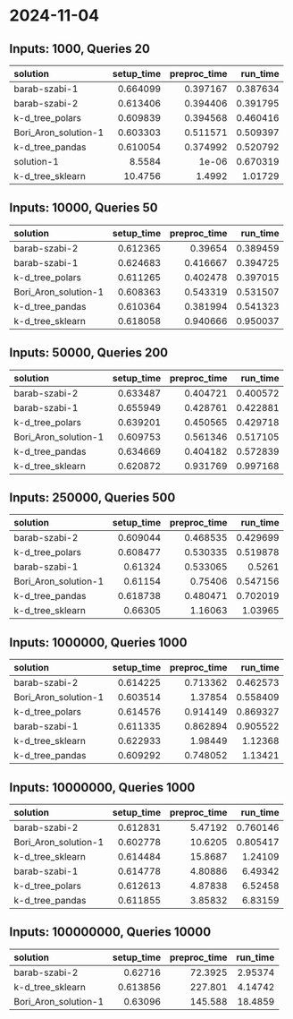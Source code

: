 # 2024-11-04

## Inputs: 1000, Queries 20

| solution             |   setup_time |   preproc_time |   run_time |
|:---------------------|-------------:|---------------:|-----------:|
| barab-szabi-1        |     0.664099 |       0.397167 |   0.387634 |
| barab-szabi-2        |     0.613406 |       0.394406 |   0.391795 |
| k-d_tree_polars      |     0.609839 |       0.394568 |   0.460416 |
| Bori_Aron_solution-1 |     0.603303 |       0.511571 |   0.509397 |
| k-d_tree_pandas      |     0.610054 |       0.374992 |   0.520792 |
| solution-1           |     8.5584   |       1e-06    |   0.670319 |
| k-d_tree_sklearn     |    10.4756   |       1.4992   |   1.01729  |

## Inputs: 10000, Queries 50

| solution             |   setup_time |   preproc_time |   run_time |
|:---------------------|-------------:|---------------:|-----------:|
| barab-szabi-2        |     0.612365 |       0.39654  |   0.389459 |
| barab-szabi-1        |     0.624683 |       0.416667 |   0.394725 |
| k-d_tree_polars      |     0.611265 |       0.402478 |   0.397015 |
| Bori_Aron_solution-1 |     0.608363 |       0.543319 |   0.531507 |
| k-d_tree_pandas      |     0.610364 |       0.381994 |   0.541323 |
| k-d_tree_sklearn     |     0.618058 |       0.940666 |   0.950037 |

## Inputs: 50000, Queries 200

| solution             |   setup_time |   preproc_time |   run_time |
|:---------------------|-------------:|---------------:|-----------:|
| barab-szabi-2        |     0.633487 |       0.404721 |   0.400572 |
| barab-szabi-1        |     0.655949 |       0.428761 |   0.422881 |
| k-d_tree_polars      |     0.639201 |       0.450565 |   0.429718 |
| Bori_Aron_solution-1 |     0.609753 |       0.561346 |   0.517105 |
| k-d_tree_pandas      |     0.634669 |       0.404182 |   0.572839 |
| k-d_tree_sklearn     |     0.620872 |       0.931769 |   0.997168 |

## Inputs: 250000, Queries 500

| solution             |   setup_time |   preproc_time |   run_time |
|:---------------------|-------------:|---------------:|-----------:|
| barab-szabi-2        |     0.609044 |       0.468535 |   0.429699 |
| k-d_tree_polars      |     0.608477 |       0.530335 |   0.519878 |
| barab-szabi-1        |     0.61324  |       0.533065 |   0.5261   |
| Bori_Aron_solution-1 |     0.61154  |       0.75406  |   0.547156 |
| k-d_tree_pandas      |     0.618738 |       0.480471 |   0.702019 |
| k-d_tree_sklearn     |     0.66305  |       1.16063  |   1.03965  |

## Inputs: 1000000, Queries 1000

| solution             |   setup_time |   preproc_time |   run_time |
|:---------------------|-------------:|---------------:|-----------:|
| barab-szabi-2        |     0.614225 |       0.713362 |   0.462573 |
| Bori_Aron_solution-1 |     0.603514 |       1.37854  |   0.558409 |
| k-d_tree_polars      |     0.614576 |       0.914149 |   0.869327 |
| barab-szabi-1        |     0.611335 |       0.862894 |   0.905522 |
| k-d_tree_sklearn     |     0.622933 |       1.98449  |   1.12368  |
| k-d_tree_pandas      |     0.609292 |       0.748052 |   1.13421  |

## Inputs: 10000000, Queries 1000

| solution             |   setup_time |   preproc_time |   run_time |
|:---------------------|-------------:|---------------:|-----------:|
| barab-szabi-2        |     0.612831 |        5.47192 |   0.760146 |
| Bori_Aron_solution-1 |     0.602778 |       10.6205  |   0.805417 |
| k-d_tree_sklearn     |     0.614484 |       15.8687  |   1.24109  |
| barab-szabi-1        |     0.614778 |        4.80886 |   6.49342  |
| k-d_tree_polars      |     0.612613 |        4.87838 |   6.52458  |
| k-d_tree_pandas      |     0.611855 |        3.85832 |   6.83159  |

## Inputs: 100000000, Queries 10000

| solution             |   setup_time |   preproc_time |   run_time |
|:---------------------|-------------:|---------------:|-----------:|
| barab-szabi-2        |     0.62716  |        72.3925 |    2.95374 |
| k-d_tree_sklearn     |     0.613856 |       227.801  |    4.14742 |
| Bori_Aron_solution-1 |     0.63096  |       145.588  |   18.4859  |